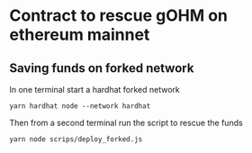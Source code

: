 # Contract to rescue gOHM on ethereum mainnet

## Saving funds on forked network

In one terminal start a hardhat forked network

```
yarn hardhat node --network hardhat
```

Then from a second terminal run the script to rescue the funds

```
yarn node scrips/deploy_forked.js
```
